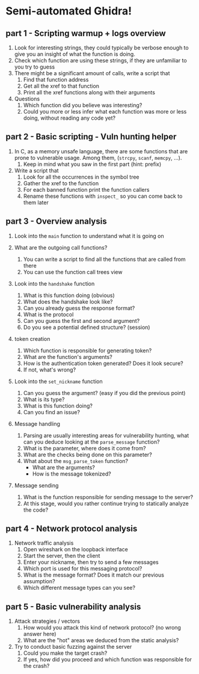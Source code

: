 # Semi-automated Ghidra!

## part 1 - Scripting warmup + logs overview

1. Look for interesting strings, they could typically be verbose enough to give you an insight of what the function is doing.
2. Check which function are using these strings, if they are unfamiliar to you try to guess
3. There might be a significant amount of calls, write a script that
	1. Find that function address
	2. Get all the xref to that function
	3. Print all the xref functions along with their arguments
4. Questions
	1. Which function did you believe was interesting?
	2. Could you more or less infer what each function was more or less doing, without reading any code yet?

	
## part 2 - Basic scripting - Vuln hunting helper

1. In C, as a memory unsafe language, there are some functions that are prone to vulnerable usage. Among them, (`strcpy`, `scanf`, `memcpy`, ...).
	1. Keep in mind what you saw in the first part (hint: prefix)
2. Write a script that
	1. Look for all the occurrences in the symbol tree
	2. Gather the xref to the function
	3. For each banned function print the function callers
	4. Rename these functions with `inspect_` so you can come back to them later
	


## part 3 - Overview analysis

1. Look into the `main` function to understand what it is going on
2. What are the outgoing call functions?
	1. You can write a script to find all the functions that are called from there
	2. You can use the function call trees view
3. Look into the `handshake` function
	1. What is this function doing (obvious)
	2. What does the handshake look like?
	3. Can you already guess the response format?
	4. What is the protocol 
	5. Can you guess the first and second argument?
	6. Do you see a potential defined structure? (session)
4. token creation
	1. Which function is responsible for generating token?
	2. What are the function's arguments?
	3. How is the authentication token generated? Does it look secure?
	4. If not, what's wrong?
5. Look into the `set_nickname` function
	1. Can you guess the argument? (easy if you did the previous point)
	2. What is its type?
	3. What is this function doing?
	4. Can you find an issue?

6. Message handling
	1. Parsing are usually interesting areas for vulnerability hunting, what can you deduce looking at the `parse_message` function?
	2. What is the parameter, where does it come from?
	3. What are the checks being done on this parameter?
	4. What about the `msg_parse_token` function?
		- What are the arguments?
		- How is the message tokenized?

7. Message sending
	1. What is the function responsible for sending message to the server?
	2. At this stage, would you rather continue trying to statically analyze the code?

	
## part 4 - Network protocol analysis

1. Network traffic analysis
	1. Open wireshark on the loopback interface
	2. Start the server, then the client
	3. Enter your nickname, then try to send a few messages
	4. Which port is used for this messaging protocol?
	5. What is the message format? Does it match our previous assumption?
	6. Which different message types can you see?

	

## part 5 - Basic vulnerability analysis

1. Attack strategies / vectors
	1. How would you attack this kind of network protocol? (no wrong answer here)
	2. What are the "hot" areas we deduced from the static analysis?
2. Try to conduct basic fuzzing against the server
	1. Could you make the target crash?
	2. If yes, how did you proceed and which function was responsible for the crash?

